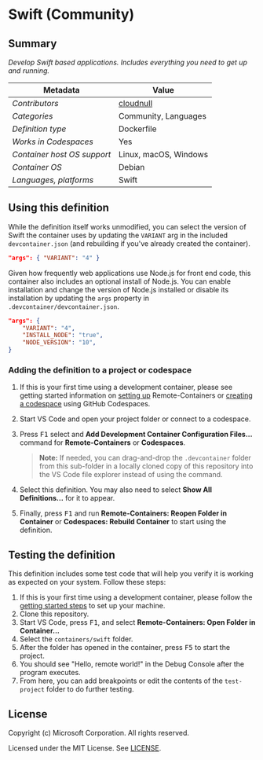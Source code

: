 # Swift (Community)

## Summary

*Develop Swift based applications. Includes everything you need to get up and running.*

| Metadata | Value |  
|----------|-------|
| *Contributors* | [cloudnull](https://github.com/cloudnull) |
| *Categories* | Community, Languages |
| *Definition type* | Dockerfile |
| *Works in Codespaces* | Yes |
| *Container host OS support* | Linux, macOS, Windows |
| *Container OS* | Debian |
| *Languages, platforms* | Swift |

## Using this definition

While the definition itself works unmodified, you can select the version of Swift the container uses by updating the `VARIANT` arg in the included `devcontainer.json` (and rebuilding if you've already created the container).

```json
"args": { "VARIANT": "4" }
```

Given how frequently web applications use Node.js for front end code, this container also includes an optional install of Node.js. You can enable installation and change the version of Node.js installed or disable its installation by updating the `args` property in `.devcontainer/devcontainer.json`.

```json
"args": {
    "VARIANT": "4",
    "INSTALL_NODE": "true",
    "NODE_VERSION": "10",
}
```

### Adding the definition to a project or codespace

1. If this is your first time using a development container, please see getting started information on [setting up](https://aka.ms/vscode-remote/containers/getting-started) Remote-Containers or [creating a codespace](https://aka.ms/ghcs-open-codespace) using GitHub Codespaces.

2. Start VS Code and open your project folder or connect to a codespace.

3. Press <kbd>F1</kbd> select and **Add Development Container Configuration Files...** command for **Remote-Containers** or **Codespaces**.

   > **Note:** If needed, you can drag-and-drop the `.devcontainer` folder from this sub-folder in a locally cloned copy of this repository into the VS Code file explorer instead of using the command.

4. Select this definition. You may also need to select **Show All Definitions...** for it to appear.

5. Finally, press <kbd>F1</kbd> and run **Remote-Containers: Reopen Folder in Container** or **Codespaces: Rebuild Container** to start using the definition.

## Testing the definition

This definition includes some test code that will help you verify it is working as expected on your system. Follow these steps:

1. If this is your first time using a development container, please follow the [getting started steps](https://aka.ms/vscode-remote/containers/getting-started) to set up your machine.
2. Clone this repository.
3. Start VS Code, press <kbd>F1</kbd>, and select **Remote-Containers: Open Folder in Container...**
4. Select the `containers/swift` folder.
5. After the folder has opened in the container, press <kbd>F5</kbd> to start the project.
6. You should see "Hello, remote world!" in the Debug Console after the program executes.
7. From here, you can add breakpoints or edit the contents of the `test-project` folder to do further testing.

## License

Copyright (c) Microsoft Corporation. All rights reserved.

Licensed under the MIT License. See [LICENSE](https://github.com/microsoft/vscode-dev-containers/blob/main/LICENSE).